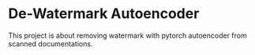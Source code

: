 # De-Watermark Autoencoder
This project is about removing watermark with pytorch autoencoder from scanned documentations. 